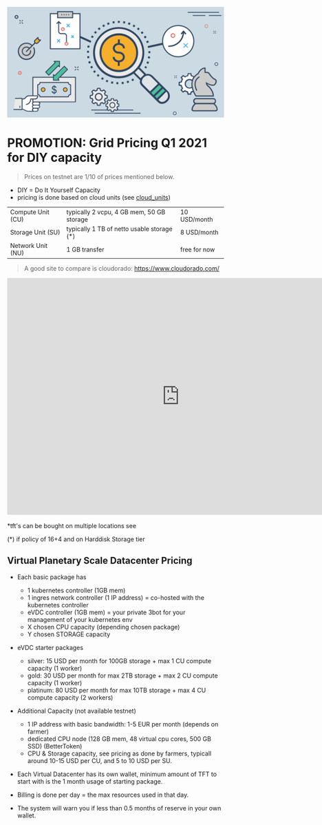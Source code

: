 ![](img/tfgrid_pricing.png)

# PROMOTION: Grid Pricing Q1 2021 for DIY capacity

> Prices on testnet are 1/10 of prices mentioned below.

- DIY = Do It Yourself Capacity
- pricing is done based on cloud units (see [cloud_units](threefold:cloud_units))

|   |   |   |
|---|---|---|
| Compute Unit (CU)  | typically 2 vcpu, 4 GB mem, 50 GB storage   |  10 USD/month |
| Storage Unit (SU)  | typically 1 TB of netto usable storage (*) |  8 USD/month |
| Network Unit (NU)  | 1 GB transfer |  free for now  |

> A good site to compare is cloudorado: https://www.cloudorado.com/

<iframe width="800" height="550" src='https://secure.threefold.me/sheet/#/2/sheet/view/zfWF8KaPaXtPl3yhLFXFnQQlMqjlPL92GJMP2FgGYmQ/embed/'  frameborder="0" allow="accelerometer; autoplay; encrypted-media; gyroscope; picture-in-picture" allowfullscreen ></iframe>

<!-- https://secure.threefold.me/sheet/#/2/sheet/edit/EB6ATx-6lu3rAIrwt6xG2Bye/ -->

*tft's can be bought on multiple locations see 

(*) if policy of 16+4 and on Harddisk Storage tier

## Virtual Planetary Scale Datacenter Pricing 

- Each basic package has
  - 1 kubernetes controller (1GB mem) 
  - 1 ingres network controller (1 IP address) = co-hosted with the kubernetes controller
  - eVDC controller (1GB mem) = your private 3bot for your management of your kubernetes env
  - X chosen CPU capacity (depending chosen package)
  - Y chosen STORAGE capacity

- eVDC starter packages
  - silver: 15 USD per month for 100GB storage + max 1 CU compute capacity (1 worker)
  - gold: 30 USD per month for max 2TB storage + max 2 CU compute capacity (1 worker)
  - platinum: 80 USD per month for max 10TB storage + max 4 CU compute capacity (2 workers)
  

- Additional Capacity (not available testnet)
  - 1 IP address with basic bandwidth: 1-5 EUR per month (depends on farmer)
  - dedicated CPU node (128 GB mem, 48 virtual cpu cores, 500 GB SSD) (BetterToken)
  - CPU & Storage capacity, see pricing as done by farmers, typicall around 10-15 USD per CU, and 5 to 10 USD per SU.


- Each Virtual Datacenter has its own wallet, minimum amount of TFT to start with is the 1 month usage of starting package.
- Billing is done per day = the max resources used in that day.
- The system will warn you if less than 0.5 months of reserve in your own wallet.

<!-- VDC specs see https://secure.threefold.tech/code/#/2/code/edit/pbmgtTbseUPmClELQiYRvQeD/ -->
